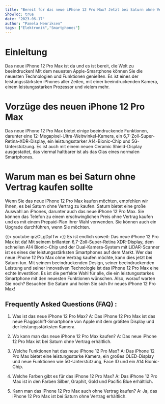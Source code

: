 ```yaml
---
title: "Bereit für das neue iPhone 12 Pro Max? Jetzt bei Saturn ohne Vertrag!"
ShowToc: true 
date: "2023-06-17"
author: "Pamela Henriksen" 
tags: ["Elektronik","Smartphones"]
---
```

# Einleitung

Das neue iPhone 12 Pro Max ist da und es ist bereit, die Welt zu beeindrucken! Mit dem neuesten Apple-Smartphone können Sie die neuesten Technologien und Funktionen genießen. Es ist eines der leistungsstärksten iPhones aller Zeiten, mit einer beeindruckenden Kamera, einem leistungsstarken Prozessor und vielem mehr. 

# Vorzüge des neuen iPhone 12 Pro Max

Das neue iPhone 12 Pro Max bietet einige beeindruckende Funktionen, darunter eine 12-Megapixel-Ultra-Weitwinkel-Kamera, ein 6,7-Zoll-Super-Retina-XDR-Display, ein leistungsstarker A14-Bionic-Chip und 5G-Unterstützung. Es ist auch mit einem neuen Ceramic Shield-Display ausgestattet, das viermal haltbarer ist als das Glas eines normalen Smartphones. 

# Warum man es bei Saturn ohne Vertrag kaufen sollte

Wenn Sie das neue iPhone 12 Pro Max kaufen möchten, empfehlen wir Ihnen, es bei Saturn ohne Vertrag zu kaufen. Saturn bietet eine große Auswahl an iPhones, darunter auch das neue iPhone 12 Pro Max. Sie können das Telefon zu einem erschwinglichen Preis ohne Vertrag kaufen und es mit einem Prepaid-Plan Ihrer Wahl verwenden. Sie können auch ein Upgrade durchführen, wenn Sie möchten.

{{< youtube qrzCLgDplTw >}} 
Es ist endlich soweit: Das neue iPhone 12 Pro Max ist da! Mit seinem brillanten 6,7-Zoll-Super-Retina XDR-Display, dem schnellen A14 Bionic-Chip und der Dual-Kamera-System mit LiDAR-Scanner ist es eines der leistungsstärksten Smartphones auf dem Markt. Wer das neue iPhone 12 Pro Max ohne Vertrag kaufen möchte, kann dies jetzt bei Saturn tun. Mit seinem beeindruckenden Design, seiner beeindruckenden Leistung und seiner innovativen Technologie ist das iPhone 12 Pro Max eine echte Investition. Es ist die perfekte Wahl für alle, die ein leistungsstarkes Smartphone mit den neuesten Funktionen wünschen. Also, worauf warten Sie noch? Besuchen Sie Saturn und holen Sie sich Ihr neues iPhone 12 Pro Max!

## Frequently Asked Questions (FAQ) :
1. Was ist das neue iPhone 12 Pro Max? 
A: Das iPhone 12 Pro Max ist das neue Flaggschiff-Smartphone von Apple mit dem größten Display und der leistungsstärksten Kamera.

2. Wo kann man das neue iPhone 12 Pro Max kaufen? 
A: Das neue iPhone 12 Pro Max ist bei Saturn ohne Vertrag erhältlich.

3. Welche Funktionen hat das neue iPhone 12 Pro Max? 
A: Das iPhone 12 Pro Max bietet eine leistungsstarke Kamera, ein großes OLED-Display und neue Funktionen wie 5G-Unterstützung, Face ID und ein A14 Bionic-Chip.

4. Welche Farben gibt es für das iPhone 12 Pro Max? 
A: Das iPhone 12 Pro Max ist in den Farben Silber, Graphit, Gold und Pacific Blue erhältlich.

5. Kann man das iPhone 12 Pro Max auch ohne Vertrag kaufen? 
A: Ja, das iPhone 12 Pro Max ist bei Saturn ohne Vertrag erhältlich.


